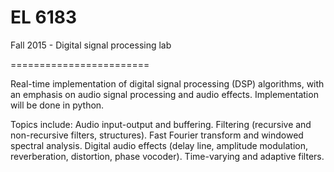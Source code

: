 # EL 6183

Fall 2015 - Digital signal processing lab

========================

Real-time implementation of digital signal processing (DSP) algorithms, with an emphasis on audio signal processing and audio effects. Implementation will be done in python.

Topics include: Audio input-output and buffering. Filtering (recursive and non-recursive filters, structures).
Fast Fourier transform and windowed spectral analysis. Digital audio effects (delay line, amplitude modulation,
reverberation, distortion, phase vocoder). Time-varying and adaptive filters.
